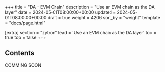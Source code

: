 +++
title = "DA - EVM Chain"
description = "Use an EVM chain as the DA layer"
date = 2024-05-01T08:00:00+00:00
updated = 2024-05-01T08:00:00+00:00
draft = true
weight = 4206
sort_by = "weight"
template = "docs/page.html"

[extra]
section = "zytron"
lead = 'Use an EVM chain as the DA layer'
toc = true
top = false
+++

## Contents
COMMING SOON
